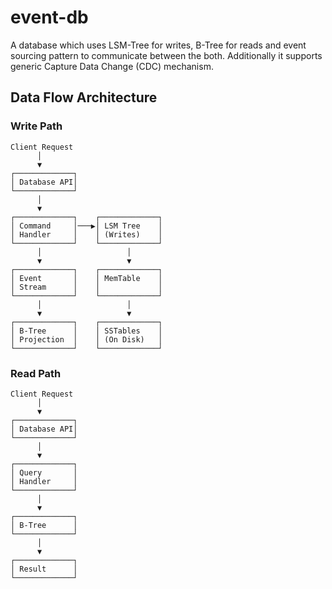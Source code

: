 # event-db
A database which uses LSM-Tree for writes, B-Tree for reads and event sourcing pattern to communicate between the both. Additionally it supports generic Capture Data Change (CDC) mechanism.


## Data Flow Architecture

### Write Path
```
Client Request
      │
      ▼
┌─────────────┐
│ Database API│
└─────────────┘
      │
      ▼
┌─────────────┐    ┌─────────────┐
│ Command     │───▶│ LSM Tree    │
│ Handler     │    │ (Writes)    │
└─────────────┘    └─────────────┘
      │                   │
      ▼                   ▼
┌─────────────┐    ┌─────────────┐
│ Event       │    │ MemTable    │
│ Stream      │    │             │
└─────────────┘    └─────────────┘
      │                   │
      ▼                   ▼
┌─────────────┐    ┌─────────────┐
│ B-Tree      │    │ SSTables    │
│ Projection  │    │ (On Disk)   │
└─────────────┘    └─────────────┘
```

### Read Path
```
Client Request
      │
      ▼
┌─────────────┐
│ Database API│
└─────────────┘
      │
      ▼
┌─────────────┐
│ Query       │
│ Handler     │
└─────────────┘
      │
      ▼
┌─────────────┐   
│ B-Tree      │   
└─────────────┘    
      │                  
      ▼                
┌─────────────┐    
│ Result      │   
└─────────────┘    
```
